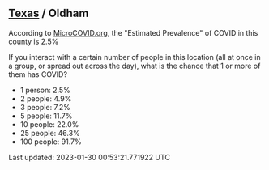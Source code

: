 
## [Texas](/united-states/texas) / Oldham

According to [MicroCOVID.org](http://microcovid.org),
the "Estimated Prevalence" of COVID in this county is 2.5%

If you interact with a certain number of people in this location
(all at once in a group, or spread out across the day), what is the chance that
1 or more of them has COVID?

- 1 person: 2.5%
- 2 people: 4.9%
- 3 people: 7.2%
- 5 people: 11.7%
- 10 people: 22.0%
- 25 people: 46.3%
- 100 people: 91.7%

Last updated: 2023-01-30 00:53:21.771922 UTC
